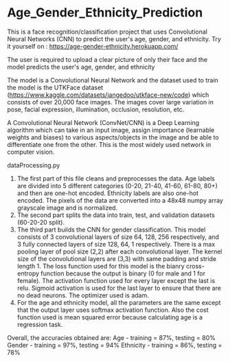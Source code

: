 # Age_Gender_Ethnicity_Prediction
This is a face recognition/classification project that uses Convolutional Neural Networks (CNN) to predict the user's age, gender, and ethnicity.
Try it yourself on : https://age-gender-ethnicity.herokuapp.com/

The user is required to upload a clear picture of only their face and the model predicts the user's age, gender, and ethnicity

The model is a Convolutional Neural Network and the dataset used to train the model is the UTKFace dataset (https://www.kaggle.com/datasets/jangedoo/utkface-new/code) which consists of over 20,000 face images. The images cover large variation in pose, facial expression, illumination, occlusion, resolution, etc.

A Convolutional Neural Network (ConvNet/CNN) is a Deep Learning algorithm which can take in an input image, assign importance (learnable weights and biases) to various aspects/objects in the image and be able to differentiate one from the other. This is the most widely used network in computer vision.

dataProcessing.py
1. The first part of this file cleans and preprocesses the data. Age labels are divided into 5 different categories (0-20, 21-40, 41-60, 61-80, 80+) and then are one-hot encoded. Ethnicity labels are also one-hot encoded. The pixels of the data are converted into a 48x48 numpy array grayscale image and is normalized.
2. The second part splits the data into train, test, and validation datasets (60-20-20 split).
3. The third part builds the CNN for gender classification. This model consists of 3 convolutional layers of size 64, 128, 256 respectively, and 3 fully connected layers of size 128, 64, 1 respectively. There is a max pooling layer of pool size (2,2) after each convolutional layer. The kernel size of the convolutional layers are (3,3) with same padding and stride length 1. The loss function used for this model is the bianry cross-entropy function because the output is binary (0 for male and 1 for female). The activation function used for every layer except the last is relu. Sigmoid activation is used for the last layer to ensure that there are no dead neurons. The optimizer used is adam.
4. For the age and ethnicity model, all the parameters are the same except that the output layer uses softmax activation function. Also the cost function used is mean squared error because calculating age is a regression task.

Overall, the accuracies obtained are:
Age - training = 87%, testing = 80%
Gender - training = 97%, testing = 94%
Ethnicity - training = 86%, testing = 78%
